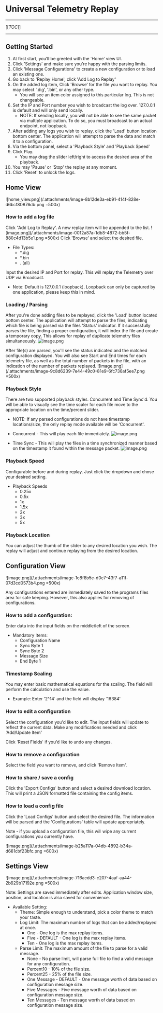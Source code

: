# Universal Telemetry Replay

***
[[_TOC_]]
***

## Getting Started
1. At first start, you'll be greeted with the 'Home' view UI. 
2. Click 'Settings' and make sure you're happy with the parsing limits. 
3. Click 'Message Configurations' to create a new configuration or to load an existing one. 
4. Go back to 'Replay Home', click 'Add Log to Replay'
5. On the added log item, Click 'Browse' for the file you want to replay. You may select '.dig', '.bin', or any other type. 
   - You will see an item color assigned to this particular log. This is not changeable. 
6. Set the IP and Port number you wish to broadcast the log over. 127.0.0.1 is default and will only send locally. 
   - NOTE: If sending locally, you will not be able to see the same packet via multiple application. To do so, you must broadcast to an actual endpoint, not loopback.
7. After adding any logs you wish to replay, click the 'Load' button location bottom center. The application will attempt to parse the data and match it to a configuration. 
8. Via the bottom panel, select a 'Playback Style' and 'Playback Speed'
9. Click Play. 
   - You may drag the slider left/right to access the desired area of the playback. 
10. You may 'Pause' or 'Stop' the replay at any moment.
11. Click 'Reset' to unlock the logs. 


## Home View
![home_view.png](/.attachments/image-8b12de3a-eb91-414f-828e-d6bcf80876db.png =500x)

### How to add a log file
Click "Add Log to Replay'. A new replay item will be appended to the list. 
![image.png](/.attachments/image-0012a87a-1db8-4872-bb5f-880c4d13b5e1.png =500x)
Click 'Browse' and select the desired file. 
   - File Types:
      - *.dig
      - *.bin
      - *.* (all)

Input the desired IP and Port for replay. This will replay the Telemetry over UDP via Broadcast.
   - Note: Default is 127.0.0.1 (loopback). Loopback can only be captured by one application, please keep this in mind. 

### Loading / Parsing
After you're done adding files to be replayed, click the 'Load' button located bottom center. The application will attempt to parse the files, indicating which file is being parsed via the files 'Status' indicator. If it successfully parses the file, finding a proper configuration, it will index the file and create a temporary copy. This allows for replay of duplicate telemetry files simultaneously. 
![image.png](/.attachments/image-0c624d8e-34cb-4bcd-ad4b-f942482775e7.png)

After file(s) are parsed, you'll see the status indicated and the matched configuration displayed. 
You will also see Start and End times for each telemetry file, as well as the total number of packets in the file, with an indication of the number of packets replayed. 
![image.png](/.attachments/image-9c8d6239-7e44-49c0-81e9-6fc736af5ee7.png =500x)

### Playback Style
There are two supported playback styles. Concurrent and Time Sync'd. You will be able to visually see the time scaler for each file move to the appropriate location on the time/percent slider. 

   - NOTE: If any parsed configurations do not have timestamp locations/size, the only replay mode available will be 'Concurrent'.

   - Concurrent - This will play each file immediately.
![image.png](/.attachments/image-62461f74-d537-452c-b8ba-1fc8e2054371.png)
   - Time Sync - This will play the files in a time synchronized manner based on the timestamp it found within the message packet.
![image.png](/.attachments/image-21439bab-e6b2-4796-bc56-72ab0c69bfe9.png)

### Playback Speed
Configurable before and during replay. Just click the dropdown and chose your desired setting.
   - Playback Speeds
      - 0.25x 
      - 0.5x
      - 1x
      - 1.5x
      - 2x
      - 3x
      - 5x

### Playback Location
You can adjust the thumb of the slider to any desired location you wish. The replay will adjust and continue replaying from the desired location. 

## Configuration View
![image.png](/.attachments/image-1c8f8b5c-d0c7-43f7-a11f-07d3cd0573b4.png =500x)

Any configurations entered are immediately saved to the programs files area for safe keeping. However, this also applies for removing of configurations. 

### How to add a configuration: 
Enter data into the input fields on the middle/left of the screen.

   - Mandatory Items: 
      - Configuration Name
      - Sync Byte 1
      - Sync Byte 2
      - Message Size
      - End Byte 1

### Timestamp Scaling
You may enter basic mathematical equations for the scaling. The field will perform the calculation and use the value. 
   - Example: Enter '2^14' and the field will display '16384'

### How to edit a configuration
Select the configuration you'd like to edit. The input fields will update to reflect the current data. Make any modifications needed and click 'Add/Update Item'

Click 'Reset Fields' if you'd like to undo any changes. 

### How to remove a configuration
Select the field you want to remove, and click 'Remove Item'. 

### How to share / save a config
Click the 'Export Configs' button and select a desired download location. This will print a JSON formatted file containing the config items. 

### How to load a config file
Click the 'Load Configs' button and select the desired file. The information will be parsed and the 'Configurations' table will update appropriately.

Note - if you upload a configuration file, this will wipe any current configurations you currently have. 

![image.png](/.attachments/image-b25a117a-04db-4892-b34a-d681cbf23bfc.png =600x)

## Settings View
![image.png](/.attachments/image-716acdd3-c207-4aaf-aa44-2b929b17192e.png =500x)

Note: Settings are saved immediately after edits. Application window size, position, and location is also saved for convenience. 

* Available Setting:
  - Theme: Simple enough to understand, pick a color theme to match your taste. 
  - Log Limit: The maximum number of logs that can be added/replayed at once. 
     - One - One log is the max replay items.
     - Five - DEFAULT - One log is the max replay items.
     - Ten - One log is the max replay items.
  - Parse Limit: The maximum amount of the file to parse for a valid message. 
     - None - No parse limit, will parse full file to find a valid message for any configuration.
     - Percent10 - 10% of the file size.
     - Percent25 - 25% of the file size.
     - One Message - DEFAULT - One message worth of data based on configuration message size.
     - Five Messages - Five message worth of data based on configuration message size.
     - Ten Messages - Ten message worth of data based on configuration message size.
